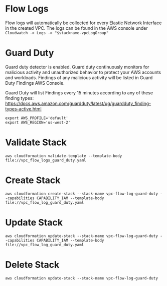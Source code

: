 # Flow Logs
Flow logs will automatically be collected for every Elastic Network Interface in the created VPC.
The logs can be found in the AWS console under `Cloudwatch -> Logs -> "$stackname-vpcLogGroup"`

# Guard Duty
Guard duty detector is enabled. Guard duty continuously monitors for malicious activity and unauthorized behavior to protect your AWS accounts and workloads. Findings of any malicious activity will be listed in Guard Duty Findings AWS Console.

Guard Duty will list Findings every 15 minutes according to any of these finding types:
https://docs.aws.amazon.com/guardduty/latest/ug/guardduty_finding-types-active.html

```
export AWS_PROFILE='default'
export AWS_REGION='us-west-2'
```

# Validate Stack
`aws cloudformation validate-template --template-body file://vpc_flow_logs_guard_duty.yaml`

# Create Stack
`aws cloudformation create-stack --stack-name vpc-flow-log-guard-duty --capabilities CAPABILITY_IAM --template-body file://vpc_flow_log_guard_duty.yaml`

# Update Stack
`aws cloudformation update-stack --stack-name vpc-flow-log-guard-duty --capabilities CAPABILITY_IAM --template-body file://vpc_flow_log_guard_duty.yaml`

# Delete Stack
`aws cloudformation update-stack --stack-name vpc-flow-log-guard-duty`